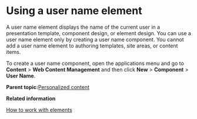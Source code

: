 # Using a user name element

A user name element displays the name of the current user in a presentation template, component design, or element design. You can use a user name element only by creating a user name component. You cannot add a user name element to authoring templates, site areas, or content items.

To create a user name component, open the applications menu and go to **Content** \> **Web Content Management** and then click **New** \> **Component** \> **User Name**.

**Parent topic:**[Personalized content](../wcm/wcm_dev_elements_types_personalize.md)

**Related information**  


[How to work with elements](../panel_help/wcm_dev_elements.md)

